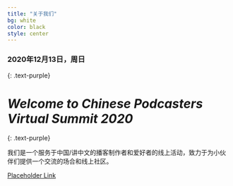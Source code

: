 ```yaml
---
title: "关于我们"
bg: white
color: black
style: center
---
```


### 2020年12月13日，周日
{: .text-purple}

<span class="fa-stack subtlecircle" style="font-size:100px; background:rgba(255,166,0,0.1)">
  <i class="fa fa-circle fa-stack-2x text-white"></i>
  <i class="fa fa-microphone fa-stack-1x text-orange"></i>
</span>

# *Welcome to Chinese Podcasters Virtual Summit 2020*
{: .text-purple}


我们是一个服务于中国/讲中文的播客制作者和爱好者的线上活动，致力于为小伙伴们提供一个交流的场合和线上社区。

<span id="forkongithub">
  <a href="{{ site.source_link }}" class="bg-blue">
    Placeholder Link
  </a>
</span>
